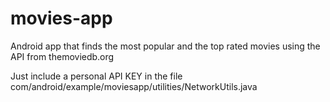 # movies-app
Android app that finds the most popular and the top rated movies using the API from themoviedb.org

Just include a personal API KEY in the file com/android/example/moviesapp/utilities/NetworkUtils.java

